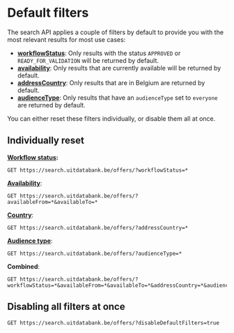 ---
---

# Default filters

The search API applies a couple of filters by default to provide you with the most relevant results for most use cases:

* [**workflowStatus**](../searching/workflow-status.md): Only results with the status `APPROVED` or `READY_FOR_VALIDATION` will be returned by default.
* [**availability**](../searching/availability.md): Only results that are currently available will be returned by default.
* [**addressCountry**](../searching/address.md): Only results that are in Belgium are returned by default.
* [**audienceType**](../searching/audience-type.md): Only results that have an `audienceType` set to `everyone` are returned by default.

You can either reset these filters individually, or disable them all at once.

## Individually reset

[**Workflow status**](../searching/workflow-status.md)**:**

```
GET https://search.uitdatabank.be/offers/?workflowStatus=*
```

[**Availability**](../searching/availability.md):

```
GET https://search.uitdatabank.be/offers/?availableFrom=*&availableTo=*
```

[**Country**](../searching/address.md):

```
GET https://search.uitdatabank.be/offers/?addressCountry=*
```

[**Audience type**](../searching/audience-type.md):

```
GET https://search.uitdatabank.be/offers/?audienceType=*
```

**Combined**:

```
GET https://search.uitdatabank.be/offers/?workflowStatus=*&availableFrom=*&availableTo=*&addressCountry=*&audienceType=*
```

## Disabling all filters at once

```
GET https://search.uitdatabank.be/offers/?disableDefaultFilters=true
```
